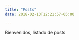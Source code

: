 ```yaml
---
title: "Posts"
date: 2018-02-13T12:21:57-05:00

---
```


<!-- Welcome to the blog section! This page uses the default `list.html` template. Write anything you like here. You can set this text with your `_index.md` in the `/content/posts/` folder. -->

Bienvenidos, listado de posts